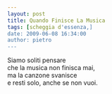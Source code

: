 ```yaml
---
layout: post
title: Quando Finisce La Musica
tags: [scheggia d'essenza,]
date: 2009-06-08 16:34:00
author: pietro
---
```

Siamo soliti pensare<br/>che la musica non finisca mai,<br/>ma la canzone svanisce<br/>e resti solo, anche se non vuoi.
